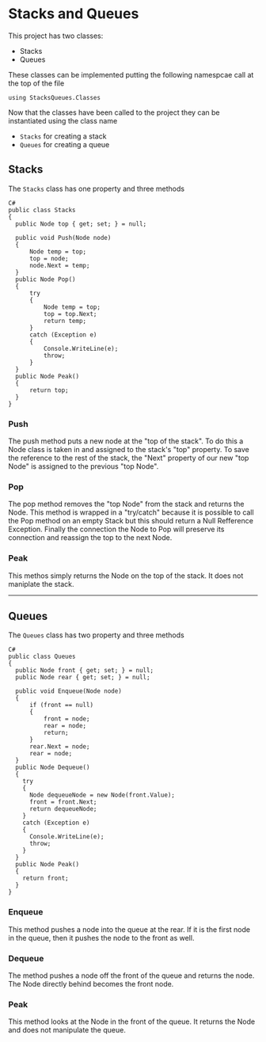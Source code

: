 # Stacks and Queues

This project has two classes: 
- Stacks
- Queues

These classes can be implemented putting the following namespcae call at the top of the file

`using StacksQueues.Classes`

Now that the classes have been called to the project they can be instantiated using the class name 

- `Stacks` for creating a stack
- `Queues` for creating a queue

## Stacks
The `Stacks` class has one property and three methods 

```
C#
public class Stacks
{
  public Node top { get; set; } = null;

  public void Push(Node node)
  {
      Node temp = top;
      top = node;
      node.Next = temp;
  }
  public Node Pop()
  {
      try
      {
          Node temp = top;
          top = top.Next;
          return temp;
      }
      catch (Exception e)
      {
          Console.WriteLine(e);
          throw;
      }
  }
  public Node Peak()
  {
      return top;
  }
}
```

### Push
The push method puts a new node at the "top of the stack".
To do this a Node class is taken in and assigned to the stack's "top" property.
To save the reference to the rest of the stack, the "Next" property of our new "top Node" is assigned to the previous "top Node".

### Pop
The pop method removes the "top Node" from the stack and returns the Node.
This method is wrapped in a "try/catch" because it is possible to call the Pop method on an empty Stack but this should return a Null Refference Exception.
Finally the connection the Node to Pop will preserve its connection and reassign the top to the next Node.

### Peak
This methos simply returns the Node on the top of the stack.
It does not maniplate the stack.

------------------------------------------------------------------------------

## Queues
The `Queues` class has two property and three methods

```
C#
public class Queues
{
  public Node front { get; set; } = null;
  public Node rear { get; set; } = null;

  public void Enqueue(Node node)
  {
      if (front == null)
      {
          front = node;
          rear = node;
          return;
      }
      rear.Next = node;
      rear = node;
  }
  public Node Dequeue()
  {
    try
    {
      Node dequeueNode = new Node(front.Value);
      front = front.Next;
      return dequeueNode;
    }
    catch (Exception e)
    {
      Console.WriteLine(e);
      throw;
    }
  }
  public Node Peak()
  {
    return front;
  }
}
```

### Enqueue
This method pushes a node into the queue at the rear. If it is the first node in the queue, then it pushes the node to the front as well.

### Dequeue
The method pushes a node off the front of the queue and returns the node. The Node directly behind becomes the front node.

### Peak
This method looks at the Node in the front of the queue. It returns the Node and does not manipulate the queue.
